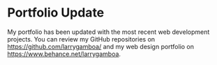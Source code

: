 # Portfolio Update

My portfolio has been updated with the most recent web development projects. You can review my GitHub repositories on https://github.com/larrygamboa/ and my web design portfolio on https://www.behance.net/larrygamboa.
